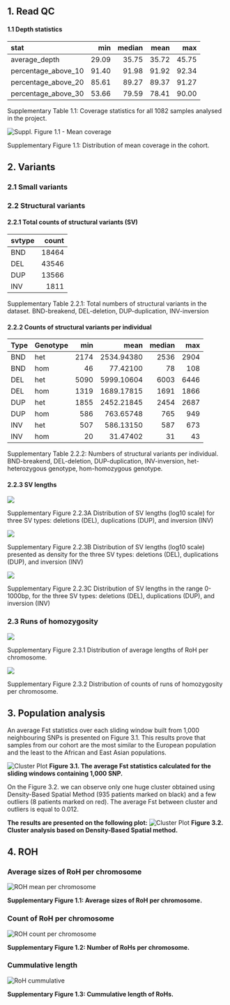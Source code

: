 
## 1. Read QC

#### 1.1 Depth statistics


| stat                  |   min | median |  mean |   max |
|:----------------------|------:|-------:|------:|------:|
| average\_depth        | 29.09 |  35.75 | 35.72 | 45.75 |
| percentage\_above\_10 | 91.40 |  91.98 | 91.92 | 92.34 |
| percentage\_above\_20 | 85.61 |  89.27 | 89.37 | 91.27 |
| percentage\_above\_30 | 53.66 |  79.59 | 78.41 | 90.00 |

Supplementary Table 1.1: Coverage statistics for all 1082 samples analysed in the project.


![Suppl. Figure 1.1 - Mean coverage](https://github.com/MNMdiagnostics/NaszeGenomy/raw/main/qc/qc_files/figure-gfm/average_depth-1.png) 

Supplementary Figure 1.1: Distribution of mean coverage in the cohort.


## 2. Variants

### 2.1 Small variants

### 2.2 Structural variants

#### 2.2.1 Total counts of structural variants (SV)

| svtype | count |
|:-------|------:|
| BND    | 18464 |
| DEL    | 43546 |
| DUP    | 13566 |
| INV    |  1811 |

Supplementary Table 2.2.1: Total numbers of structural variants in the dataset. BND-breakend, DEL-deletion, DUP-duplication, INV-inversion


#### 2.2.2 Counts of structural variants per individual

| Type   | Genotype |  min |       mean | median |  max |
|:-------|:----|-----:|-----------:|-------:|-----:|
| BND    | het | 2174 | 2534.94380 |   2536 | 2904 |
| BND    | hom |   46 |   77.42100 |     78 |  108 |
| DEL    | het | 5090 | 5999.10604 |   6003 | 6446 |
| DEL    | hom | 1319 | 1689.17815 |   1691 | 1866 |
| DUP    | het | 1855 | 2452.21845 |   2454 | 2687 |
| DUP    | hom |  586 |  763.65748 |    765 |  949 |
| INV    | het |  507 |  586.13150 |    587 |  673 |
| INV    | hom |   20 |   31.47402 |     31 |   43 |

Supplementary Table 2.2.2: Numbers of structural variants per individual. BND-breakend, DEL-deletion, DUP-duplication, INV-inversion, het-heterozygous genotype, hom-homozygous genotype.

#### 2.2.3 SV lengths

![](sv/sv_files/figure-gfm/sv.len.hist-1.jpeg)<!-- -->

Supplementary Figure 2.2.3A Distribution of SV lengths (log10 scale) for three SV types:
deletions (DEL), duplications (DUP), and inversion (INV)


![](sv/sv_files/figure-gfm/sv.len.hist-2.jpeg)<!-- -->

Supplementary Figure 2.2.3B Distribution of SV lengths (log10 scale) presented as density for
the three SV types: deletions (DEL), duplications (DUP), and inversion
(INV)


![](sv/sv_files/figure-gfm/sv.len.hist-3.jpeg)<!-- -->

Supplementary Figure 2.2.3C Distribution of SV lengths in the range 0-1000bp, for the three SV
types: deletions (DEL), duplications (DUP), and inversion (INV)

### 2.3 Runs of homozygosity

![](roh/roh_files/figure-gfm/lengths_per_chromosome-1.jpeg)<!-- -->

Supplementary Figure 2.3.1 Distribution of average lengths of RoH per chromosome.


![](roh/roh_files/figure-gfm/numbers_per_chromosome-1.jpeg)<!-- -->

Supplementary Figure 2.3.2 Distribution of counts of runs of homozygosity per chromosome.


## 3. Population analysis

An average Fst statistics over each sliding window built from 1,000 neighbouring SNPs is presented on Figure 3.1. This results prove that samples from our cohort are 
the most similar to the European population and the least to the African and East Asian populations.

![Cluster Plot](https://github.com/MNMdiagnostics/NaszeGenomy/blob/main/ClusterAnalysis/FST222.jpeg) 
**Figure 3.1. The average Fst statistics calculated for the sliding windows containing 1,000 SNP.**

On the Figure 3.2. we can observe only one huge cluster obtained using Density-Based Spatial Method (935 patients marked on black) and a few outliers (8 patients marked on red). 
The average Fst between cluster and outliers is equal to 0.012. 

**The results are presented on the following plot:**
![Cluster Plot](https://github.com/MNMdiagnostics/NaszeGenomy/blob/main/ClusterAnalysis/clusterPCA.jpeg) 
**Figure 3.2. Cluster analysis based on Density-Based Spatial method.**

## 4. ROH

### Average sizes of RoH per chromosome

![ROH mean per chromosome](https://raw.githubusercontent.com/MNMdiagnostics/NaszeGenomy/main/roh/roh_files/figure-gfm/lengths_per_chromosome-1.jpeg) 

**Supplementary Figure 1.1: Average sizes of RoH per chromosome.**

### Count of RoH per chromosome

![ROH count per chromosome](https://raw.githubusercontent.com/MNMdiagnostics/NaszeGenomy/main/roh/roh_files/figure-gfm/numbers_per_chromosome-1.jpeg) 

**Supplementary Figure 1.2: Number of RoHs per chromosome.**

### Cummulative length

![RoH cummulative](https://raw.githubusercontent.com/MNMdiagnostics/NaszeGenomy/main/roh/roh_files/figure-gfm/cummulative_sum-1.jpeg)

**Supplementary Figure 1.3: Cummulative length of RoHs.**

